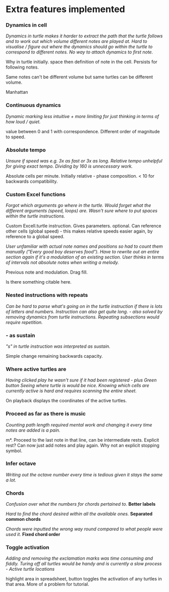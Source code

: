 # Extra features implemented

### Dynamics in cell

*Dynamics in turtle makes it harder to extract the path that the turtle follows and to work out which volume different notes are played at. Hard to visualise / figure out where the dynamics should go within the turtle to correspond to different notes. No way to attach dynamics to first note.* 

Why in turtle initially. space then definition of note in the cell. Persists for following notes. 

Same notes can't be different volume but same turtles can be different volume. 

Manhattan

### Continuous dynamics

*Dynamic marking less intuitive + more limiting for just thinking in terms of how loud / quiet.* 

value between 0 and 1 with correspondence. Different order of magnitude to speed. 

### Absolute tempo

*Unsure if speed was e.g. 3x as fast or 3x as long. Relative tempo unhelpful for giving exact tempo. Dividing by 160 is unnecessary work.* 

Absolute cells per minute. Initially relative - phase composition. < 10 for backwards compatibility. 

### Custom Excel functions

*Forgot which arguments go where in the turtle. Would forget what the different arguments (speed, loops) are. Wasn't sure where to put spaces within the turtle instructions.*

Custom Excell.turtle instruction. Gives parameters. optional. Can reference other cells (global speed) - this makes relative speeds easier again, by reference to a global speed. 

*User unfamiliar with actual note names and positions so had to count them manually ("Every good boy deserves food"). Have to rewrite out an entire section again if it's a modulation of an existing section. User thinks in terms of intervals not absolute notes when writing a melody.* 

Previous note and modulation. Drag fill. 

Is there something citable here. 

### Nested instructions with repeats

*Can be hard to parse what's going on in the turtle instruction if there is lots of letters and numbers. Instruction can also get quite long. - also solved by removing dynamics from turtle instructions.* *Repeating subsections would require repetition.*

### - as sustain

*"s" in turtle instruction was interpreted as sustain.*

Simple change remaining backwards capacity. 

### Where active turtles are

*Having clicked play he wasn't sure if it had been registered - plus Green button Seeing where turtle is would be nice. Knowing which cells are currently active is hard and requires scanning the entire sheet.* 

On playback displays the coordinates of the active turtles. 

### Proceed as far as there is music

*Counting path length required mental work and changing it every time notes are added is a pain.*

m*. Proceed to the last note in that line, can be intermediate rests. Explicit rest? Can now just add notes and play again. Why not an explicit stopping symbol. 

### Infer octave 

*Writing out the octave number every time is tedious given it stays the same a lot.*

### Chords

*Confusion over what the numbers for chords pertained to.* **Better labels**

*Hard to find the chord desired within all the available ones.* **Separated common chords**

*Chords were inputted the wrong way round compared to what people were used it.*  **Fixed chord order**

### Toggle activation

*Adding and removing the exclamation marks was time consuming and fiddly.  Turing off all turtles would be handy and is currently a slow process - Active turtle locations*

highlight area in spreadsheet, button toggles the activation of any turtles in that area. More of a problem for tutorial. 